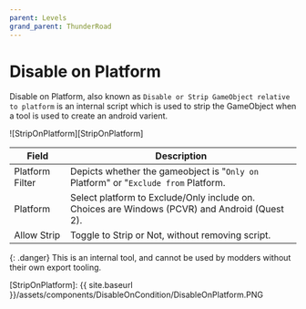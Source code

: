 ```yaml
---
parent: Levels
grand_parent: ThunderRoad
---
```

# Disable on Platform

Disable on Platform, also known as `Disable or Strip GameObject relative to platform` is an internal script which is used to strip the GameObject when a tool is used to create an android varient.

![StripOnPlatform][StripOnPlatform]

| Field                       | Description
| ---                         | ---
| Platform Filter             | Depicts whether the gameobject is "`Only on` Platform" or "`Exclude from` Platform.
| Platform                    | Select platform to Exclude/Only include on. Choices are Windows (PCVR) and Android (Quest 2).
| Allow Strip                 | Toggle to Strip or Not, without removing script.

{: .danger}
This is an internal tool, and cannot be used by modders without their own export tooling.


[StripOnPlatform]: {{ site.baseurl }}/assets/components/DisableOnCondition/DisableOnPlatform.PNG